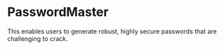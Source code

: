 # PasswordMaster
 This enables users to generate robust, highly secure passwords that are challenging to crack.
